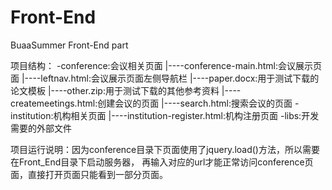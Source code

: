 # Front-End
BuaaSummer Front-End part

项目结构：
-conference:会议相关页面
|----conference-main.html:会议展示页面
|----leftnav.html:会议展示页面左侧导航栏
|----paper.docx:用于测试下载的论文模板
|----other.zip:用于测试下载的其他参考资料
|----createmeetings.html:创建会议的页面
|----search.html:搜索会议的页面
-institution:机构相关页面
|----institution-register.html:机构注册页面
-libs:开发需要的外部文件

项目运行说明：因为conference目录下页面使用了jquery.load()方法，所以需要在Front_End目录下启动服务器，
再输入对应的url才能正常访问conference页面，直接打开页面只能看到一部分页面。